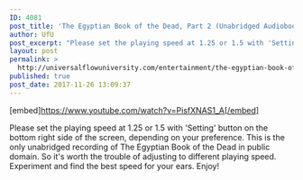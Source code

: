 ```yaml
---
ID: 4081
post_title: 'The Egyptian Book of the Dead, Part 2 (Unabridged Audiobook) Spirituality &#8211; Mysticism'
author: UfU
post_excerpt: "Please set the playing speed at 1.25 or 1.5 with 'Setting' button on the bottom right side of the screen, depending on your preference. This is the only unabridged recording of The Egyptian Book of the Dead in public domain. So it's worth the trouble of adjusting to different playing speed. Experiment and find the best speed for your ears. Enjoy!"
layout: post
permalink: >
  http://universalflowuniversity.com/entertainment/the-egyptian-book-of-the-dead-part-2-unabridged-audiobook-spirituality-mysticism/
published: true
post_date: 2017-11-26 13:09:37
---
```

[embed]https://www.youtube.com/watch?v=PisfXNAS1_A[/embed]<br>
<p>Please set the playing speed at 1.25 or 1.5 with 'Setting' button on the bottom right side of the screen, depending on your preference. This is the only unabridged recording of The Egyptian Book of the Dead in public domain. So it's worth the trouble of adjusting to different playing speed. Experiment and find the best speed for your ears. Enjoy!</p>